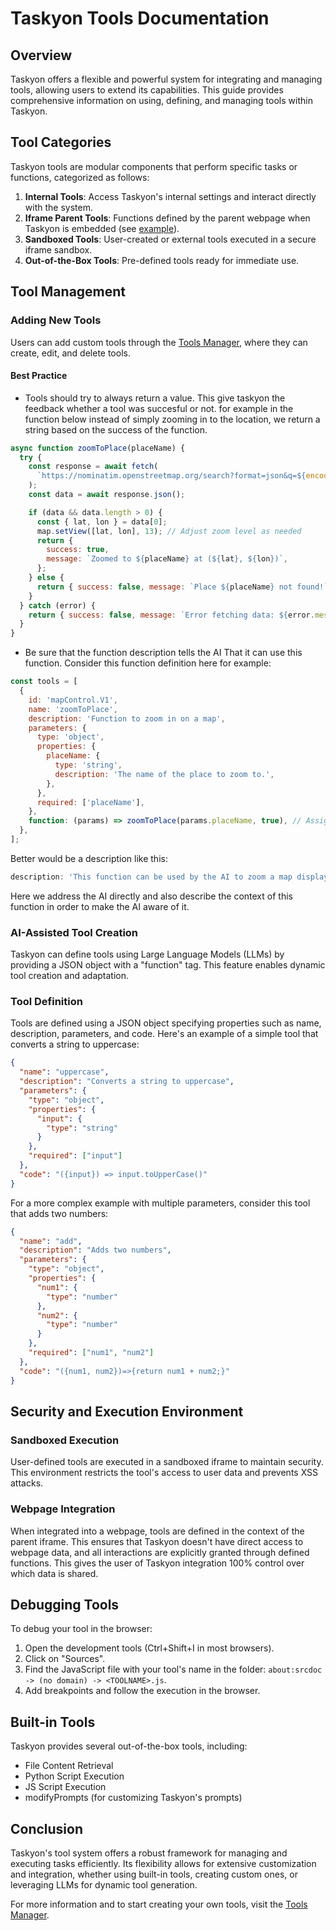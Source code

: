 # Taskyon Tools Documentation

## Overview

Taskyon offers a flexible and powerful system for integrating and managing tools, allowing users to extend its capabilities. This guide provides comprehensive information on using, defining, and managing tools within Taskyon.

## Tool Categories

Taskyon tools are modular components that perform specific tasks or functions, categorized as follows:

1. **Internal Tools**: Access Taskyon's internal settings and interact directly with the system.
2. **Iframe Parent Tools**: Functions defined by the parent webpage when Taskyon is embedded (see [example](/docs/examples/simpleExampleTutorial)).
3. **Sandboxed Tools**: User-created or external tools executed in a secure iframe sandbox.
4. **Out-of-the-Box Tools**: Pre-defined tools ready for immediate use.

## Tool Management

### Adding New Tools

Users can add custom tools through the [Tools Manager](/tools), where they can create, edit, and delete tools.

#### Best Practice

- Tools should try to always return a value. This give taskyon the feedback whether a tool was succesful or not.
  for example in the function below instead of simply zooming in to the location, we return a string
  based on the success of the function.

```javascript
async function zoomToPlace(placeName) {
  try {
    const response = await fetch(
      `https://nominatim.openstreetmap.org/search?format=json&q=${encodeURIComponent(placeName)}`,
    );
    const data = await response.json();

    if (data && data.length > 0) {
      const { lat, lon } = data[0];
      map.setView([lat, lon], 13); // Adjust zoom level as needed
      return {
        success: true,
        message: `Zoomed to ${placeName} at (${lat}, ${lon})`,
      };
    } else {
      return { success: false, message: `Place ${placeName} not found!` };
    }
  } catch (error) {
    return { success: false, message: `Error fetching data: ${error.message}` };
  }
}
```

- Be sure that the function description tells the AI That it can use this function. Consider this function definition here for example:

```javascript
const tools = [
  {
    id: 'mapControl.V1',
    name: 'zoomToPlace',
    description: 'Function to zoom in on a map',
    parameters: {
      type: 'object',
      properties: {
        placeName: {
          type: 'string',
          description: 'The name of the place to zoom to.',
        },
      },
      required: ['placeName'],
    },
    function: (params) => zoomToPlace(params.placeName, true), // Assign the zoom function here
  },
];
```

Better would be a description like this:

```javascript
description: 'This function can be used by the AI to zoom a map displayed on the webpage to a specified place. It returns feedback based on the success of the operation.',
```

Here we address the AI directly and also describe the context of this function in order to make the AI aware of it.

### AI-Assisted Tool Creation

Taskyon can define tools using Large Language Models (LLMs) by providing a JSON object with a "function" tag. This feature enables dynamic tool creation and adaptation.

### Tool Definition

Tools are defined using a JSON object specifying properties such as name, description, parameters, and code. Here's an example of a simple tool that converts a string to uppercase:

```json
{
  "name": "uppercase",
  "description": "Converts a string to uppercase",
  "parameters": {
    "type": "object",
    "properties": {
      "input": {
        "type": "string"
      }
    },
    "required": ["input"]
  },
  "code": "({input}) => input.toUpperCase()"
}
```

For a more complex example with multiple parameters, consider this tool that adds two numbers:

```json
{
  "name": "add",
  "description": "Adds two numbers",
  "parameters": {
    "type": "object",
    "properties": {
      "num1": {
        "type": "number"
      },
      "num2": {
        "type": "number"
      }
    },
    "required": ["num1", "num2"]
  },
  "code": "({num1, num2})=>{return num1 + num2;}"
}
```

## Security and Execution Environment

### Sandboxed Execution

User-defined tools are executed in a sandboxed iframe to maintain security. This environment restricts the tool's access to user data and prevents XSS attacks.

### Webpage Integration

When integrated into a webpage, tools are defined in the context of the parent iframe. This ensures that Taskyon doesn't have direct access to webpage data, and all interactions are explicitly granted through defined functions. This gives the user of Taskyon
integration 100% control over which data is shared.

## Debugging Tools

To debug your tool in the browser:

1. Open the development tools (Ctrl+Shift+I in most browsers).
2. Click on "Sources".
3. Find the JavaScript file with your tool's name in the folder: `about:srcdoc -> (no domain) -> <TOOLNAME>.js`.
4. Add breakpoints and follow the execution in the browser.

## Built-in Tools

Taskyon provides several out-of-the-box tools, including:

- File Content Retrieval
- Python Script Execution
- JS Script Execution
- modifyPrompts (for customizing Taskyon's prompts)

## Conclusion

Taskyon's tool system offers a robust framework for managing and executing tasks efficiently. Its flexibility allows for extensive customization and integration, whether using built-in tools, creating custom ones, or leveraging LLMs for dynamic tool generation.

For more information and to start creating your own tools, visit the [Tools Manager](/tools).
